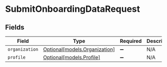 # SubmitOnboardingDataRequest


## Fields

| Field                                                      | Type                                                       | Required                                                   | Description                                                |
| ---------------------------------------------------------- | ---------------------------------------------------------- | ---------------------------------------------------------- | ---------------------------------------------------------- |
| `organization`                                             | [Optional[models.Organization]](../models/organization.md) | :heavy_minus_sign:                                         | N/A                                                        |
| `profile`                                                  | [Optional[models.Profile]](../models/profile.md)           | :heavy_minus_sign:                                         | N/A                                                        |